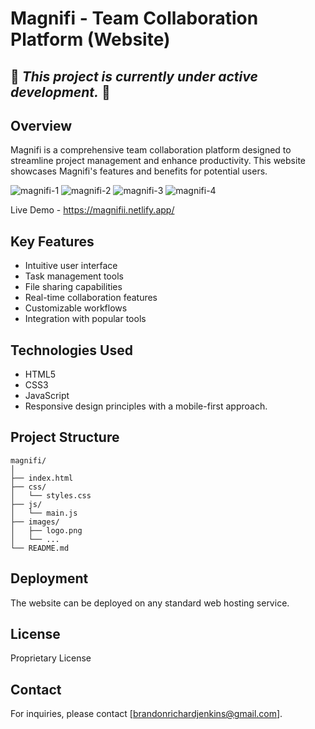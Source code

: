 # Magnifi - Team Collaboration Platform (Website)
## 🚧 *This project is currently under active development.* 🚧
## Overview

Magnifi is a comprehensive team collaboration platform designed to streamline project management and enhance productivity. This website showcases Magnifi's features and benefits for potential users.

![magnifi-1](https://github.com/user-attachments/assets/3533a98a-6f2b-4904-ad3c-91f636750902)
![magnifi-2](https://github.com/user-attachments/assets/bfe545b0-70e0-460c-99a0-1f7218baf588)
![magnifi-3](https://github.com/user-attachments/assets/5b05e947-0b66-411f-b4eb-78b53c79583d)
![magnifi-4](https://github.com/user-attachments/assets/224f6e4e-a73a-44cc-8b5e-43793d3041f9)


Live Demo - https://magnifii.netlify.app/



## Key Features

- Intuitive user interface
- Task management tools
- File sharing capabilities
- Real-time collaboration features
- Customizable workflows
- Integration with popular tools

## Technologies Used

- HTML5
- CSS3
- JavaScript
- Responsive design principles with a mobile-first approach.

## Project Structure

```
magnifi/
│
├── index.html
├── css/
│   └── styles.css
├── js/
│   └── main.js
├── images/
│   ├── logo.png
│   └── ...
└── README.md
```


## Deployment

The website can be deployed on any standard web hosting service.


## License

Proprietary License

## Contact

For inquiries, please contact [brandonrichardjenkins@gmail.com].


